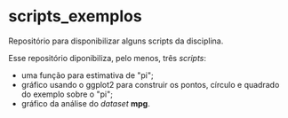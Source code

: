 # scripts_exemplos
Repositório para disponibilizar alguns scripts da disciplina.

Esse repositório diponibiliza, pelo menos, três *scripts*:

- uma função para estimativa de "pi";
- gráfico usando o ggplot2 para construir os pontos, círculo e quadrado do exemplo sobre o "pi";
- gráfico da análise do *dataset* **mpg**.
